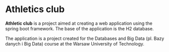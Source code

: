 # Athletics club

**Athletic club** is a project aimed at creating a web application using the spring boot framework.
The base of the application is the H2 database.

The application is a project created for the Databases and Big Data (pl. Bazy danych i Big Data) course at the Warsaw University of Technology.


